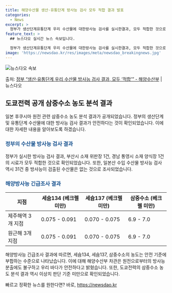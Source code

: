 ```yaml
---
title: 해양수산물 생산·유통단계 방사능 검사 모두 적합 결과 발표
categories:
  - News
excerpt: >
  정부가 생산단계유통단계 우리 수산물에 대한방사능 검사를 실시한결과, 모두 적합한 것으로 확인됐다. 박성훈 해…
feature_text: >
  ## 뉴스다오 실시간 뉴스 속보입니다.

  정부가 생산단계유통단계 우리 수산물에 대한방사능 검사를 실시한결과, 모두 적합한 것으로 확인됐다. 박성훈 해…
image: 'https://newsdao.kr/res/images/meta/newsdao_breakingnews.jpg'
---
```


![뉴스다오 속보](https://newsdao.kr/res/images/meta/newsdao_breakingnews.jpg)

<p>출처: <a href="https://newsdao.kr/2777" rel="dofollow">정부 “생산·유통단계 우리 수산물 방사능 검사 결과, 모두 ‘적합’” - 해양수산부</a> | 뉴스다오</p>

<h2 data-ke-size="size26">도쿄전력 공개 삼중수소 농도 분석 결과</h2>
<p data-ke-size="size16">일본 후쿠시마 원전 관련 삼중수소 농도 분석 결과가 공개되었습니다. 정부의 생산단계 및 유통단계 수산물에 대한 방사능 검사 결과가 안전하다는 것이 확인되었습니다. 이에 대한 자세한 내용을 알아보도록 하겠습니다.</p>

<h3><b><span style="color: #1a5490;">정부의 수산물 방사능 검사 결과</span></b></h3>
<p data-ke-size="size16">정부가 실시한 방사능 검사 결과, 부산시 소재 위판장 1건, 경남 통영시 소재 양식장 1건의 시료가 모두 적합한 것으로 확인되었습니다. 또한, 일본산 수입 수산물 방사능 검사 역시 31건 중 방사능이 검출된 수산물은 없는 것으로 조사되었습니다.</p>

<h3><b><span style="color: #1a5490;">해양방사능 긴급조사 결과</span></b></h3>
<table>
	<thead>
		<tr>
			<th>지점</th>
			<th>세슘134 (베크렐 미만)</th>
			<th>세슘137 (베크렐 미만)</th>
			<th>삼중수소 (베크렐 미만)</th>
		</tr>
	</thead>
	<tbody>
		<tr>
			<td>제주해역 3개 지점</td>
			<td>0.075 - 0.091</td>
			<td>0.070 - 0.075</td>
			<td>6.9 - 7.0</td>
		</tr>
		<tr>
			<td>원근해 3개 지점</td>
			<td>0.075 - 0.091</td>
			<td>0.070 - 0.075</td>
			<td>6.9 - 7.0</td>
		</tr>
	</tbody>
</table>
<p data-ke-size="size16">해양방사능 긴급조사 결과에 따르면, 세슘134, 세슘137, 삼중수소의 농도는 안전 기준에 부합하는 수준으로 나타났습니다. 이에 대해 해양수산부 차관은 원전으로부터의 방사능 분출에도 불구하고 우리 바다가 안전하다고 밝혔습니다. 또한, 도쿄전력의 삼중수소 농도 분석 결과 역시 이상치 판단 기준 미만으로 확인되었습니다.</p> 

빠르고 정확한 뉴스를 원한다면? 바로, <a href="https://newsdao.kr" rel="dofollow">https://newsdao.kr</a>


    
